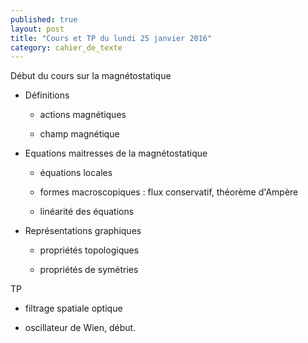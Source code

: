 ```yaml
---
published: true
layout: post
title: "Cours et TP du lundi 25 janvier 2016"
category: cahier_de_texte
---
```

Début du cours sur la magnétostatique

- Définitions

  - actions magnétiques

  - champ magnétique

- Equations maitresses de la magnétostatique

  - équations locales

  - formes macroscopiques : flux conservatif, théorème d'Ampère

  - linéarité des équations

- Représentations graphiques

  - propriétés topologiques

  - propriétés de symétries

TP

  - filtrage spatiale optique

  - oscillateur de Wien, début.

